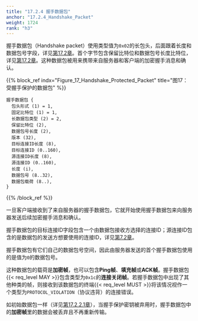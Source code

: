 ```yaml
---
title: "17.2.4 握手数据包"
anchor: "17.2.4_Handshake_Packet"
weight: 1724
rank: "h3"
---
```


握手数据包（Handshake packet）使用类型值为`0x02`的长包头，后面跟着长度和数据包号字段，详见[第17.2章]()。首个字节包含保留比特位和数据包号长度比特位，详见[第17.2章]()。这种数据包被用来携带来自服务器和客户端的加密握手消息和确认。

{{% block_ref
indx="Figure_17_Handshake_Protected_Packet"
title="图17：受握手保护的数据包" %}}

```
握手数据包 {
  包头形式 (1) = 1,
  固定比特位 (1) = 1,
  长数据包类型 (2) = 2,
  保留比特位 (2),
  数据包号长度 (2),
  版本 (32),
  目标连接ID长度 (8),
  目标连接ID (0..160),
  源连接ID长度 (8),
  源连接ID (0..160),
  长度 (i),
  数据包号 (8..32),
  数据包载荷 (8..),
}
```

{{% /block_ref %}}

一旦客户端接收到了来自服务器的握手数据包，它就开始使用握手数据包来向服务器发送后续加密握手消息和确认。

握手数据包的目标连接ID字段包含一个由数据包接收方选择的连接ID；源连接ID包含的是数据包的发送方想要使用的连接ID，详见[第7.2章]()。

握手数据包有它们自己的数据包号空间，因此由服务器发送的首个握手数据包使用的是值为`0`的数据包号。

这种数据包的载荷是**加密帧**，也可以包含**Ping帧**、**填充帧**或**ACK帧**。握手数据包{{< req_level MAY >}}包含类型为`0x1c`的**连接关闭帧**。若握手数据包中出现了其他种类的帧，则接收到该数据包的终端{{< req_level MUST >}}将该情况视作一个类型为`PROTOCOL_VIOLATION`（协议违背）的连接错误。

如初始数据包一样（详见[第17.2.2.1章]()），当握手保护密钥被弃用时，握手数据包中的**加密帧**里的数据会被丢弃且不再重新传输。
